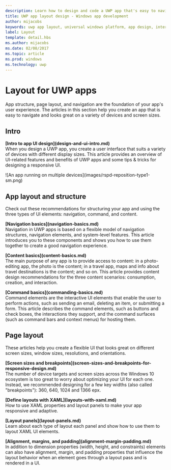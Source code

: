 ```yaml
---
description: Learn how to design and code a UWP app that's easy to navigate and looks great on a variety of devices and screen sizes.
title: UWP app layout design - Windows app development
author: mijacobs
keywords: uwp app layout, universal windows platform, app design, interface
label: Layout
template: detail.hbs
ms.author: mijacobs
ms.date: 02/08/2017
ms.topic: article
ms.prod: windows
ms.technology: uwp
---
```

# Layout for UWP apps
<link rel="stylesheet" href="https://az835927.vo.msecnd.net/sites/uwp/Resources/css/custom.css"> 


App structure, page layout, and navigation are the foundation of your app's user experience. The articles in this section help you create an app that is easy to navigate and looks great on a variety of devices and screen sizes.

## Intro

<div class="side-by-side">
<div class="side-by-side-content">
  <div class="side-by-side-content-left">
  <p><b>[Intro to app UI design](design-and-ui-intro.md)</b><br />
   When you design a UWP app, you create a user interface that suits a variety of devices with different display sizes. This article provides an overview of UI-related features and benefits of UWP apps and some tips & tricks for designing a responsive UI. </p>
  </div>
  <div class="side-by-side-content-right">
    ![An app running on multiple devices](images/rspd-reposition-type1-sm.png)
  </div>
</div>
</div>

## App layout and structure
Check out these recommendations for structuring your app and using the three types of UI elements: navigation, command, and content.

<div class="side-by-side">
<div class="side-by-side-content">
  <div class="side-by-side-content-left">
<p>
<b>[Navigation basics](navigation-basics.md)</b><br/>
Navigation in UWP apps is based on a flexible model of navigation structures, navigation elements, and system-level features. This article introduces you to these components and shows you how to use them together to create a good navigation experience.
</p>
<p>
<b>[Content basics](content-basics.md)</b><br/>
The main purpose of any app is to provide access to content: in a photo-editing app, the photo is the content; in a travel app, maps and info about travel destinations is the content; and so on. This article provides content design recommendations for the three content scenarios: consumption, creation, and interaction.
</p> 
  </div>
  <div class="side-by-side-content-right">
<p><b>[Command basics](commanding-basics.md)</b> <br />
Command elements are the interactive UI elements that enable the user to perform actions, such as sending an email, deleting an item, or submitting a form. This article describes the command elements, such as buttons and check boxes, the interactions they support, and the command surfaces (such as command bars and context menus) for hosting them.</p>
  </div>
</div>
</div>

## Page layout 
These articles help you create a flexible UI that looks great on different screen sizes, window sizes, resolutions, and orientations. 


<div class="side-by-side">
<div class="side-by-side-content">
  <div class="side-by-side-content-left">
   <p><b>[Screen sizes and breakpoints](screen-sizes-and-breakpoints-for-responsive-design.md)</b><br/>
   The number of device targets and screen sizes across the Windows 10 ecosystem is too great to worry about optimizing your UI for each one. Instead, we recommended designing for a few key widths (also called "breakpoints"): 360, 640, 1024 and 1366 epx.</p>
  </div>
  <div class="side-by-side-content-right">
 <p><b>[Define layouts with XAML](layouts-with-xaml.md)</b> <br/>
 How to use XAML properties and layout panels to make your app responsive and adaptive.</p>
  </div>
</div>
</div>
<div class="side-by-side">
<div class="side-by-side-content">
  <div class="side-by-side-content-left">
   <p><b>[Layout panels](layout-panels.md)</b> <br />
   Learn about each type of layout each panel and show how to use them to layout XAML UI elements.</p>
  </div>
  <div class="side-by-side-content-right">
 <p><b>[Alignment, margins, and padding](alignment-margin-padding.md)</b> <br />
 In addition to dimension properties (width, height, and constraints) elements can also have alignment, margin, and padding properties that influence the layout behavior when an element goes through a layout pass and is rendered in a UI.</p> 
  </div>
</div>
</div>


